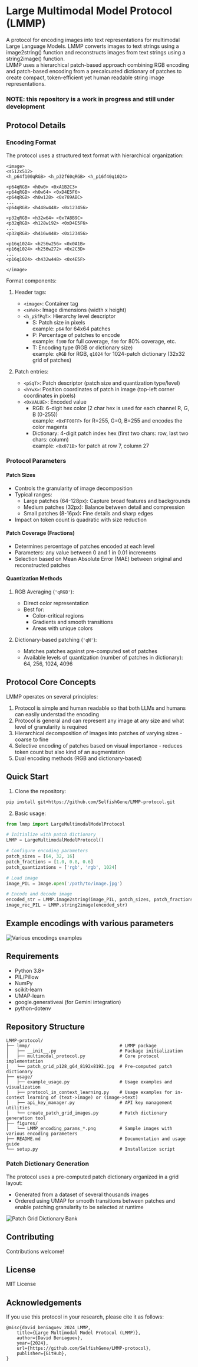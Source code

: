 # Large Multimodal Model Protocol (LMMP)

A protocol for encoding images into text representations for multimodal Large Language Models. 
LMMP converts images to text strings using a image2string() function and reconstructs images from text strings using a string2image() function.  
LMMP uses a hierarchical patch-based approach combining RGB encoding and patch-based encoding from a precalcuated dictionary of patches to create compact, token-efficient yet human readable string image representations.

### NOTE: this repository is a work in progress and still under development

## Protocol Details

### Encoding Format

The protocol uses a structured text format with hierarchical organization:

```
<image>
<s512x512>
<h_p64f100qRGB> <h_p32f60qRGB> <h_p16f40q1024>

<p64qRGB> <h0w0> <0xA1B2C3>
<p64qRGB> <h0w64> <0xD4E5F6>
<p64qRGB> <h0w128> <0x789ABC>
...
<p64qRGB> <h448w448> <0x123456>

<p32qRGB> <h32w64> <0x7A8B9C>
<p32qRGB> <h128w192> <0xD4E5F6>
...
<p32qRGB> <h416w448> <0x123456>

<p16q1024> <h256w256> <0x0A1B>
<p16q1024> <h256w272> <0x2C3D>
...
<p16q1024> <h432w448> <0x4E5F>

</image>
```

Format components:
1. Header tags:
   - `<image>`: Container tag
   - `<sWxH>`: Image dimensions (width x height)
   - `<h_pSfPqT>`: Hierarchy level descriptor
     - S: Patch size in pixels  
       example: `p64` for 64x64 patches
     - P: Percentage of patches to encode  
       example: `f100` for full coverage, `f80` for 80% coverage, etc.
     - T: Encoding type (RGB or dictionary size)  
       example: `qRGB` for RGB, `q1024` for 1024-patch dictionary (32x32 grid of patches)

2. Patch entries:
   - `<pSqT>`: Patch descriptor (patch size and quantization type/level)
   - `<hYwX>`: Position coordinates of patch in image (top-left corner coordinates in pixels)
   - `<0xVALUE>`: Encoded value
     - RGB: 6-digit hex color (2 char hex is used for each channel R, G, B (0-255))  
       example: `<0xFF00FF>` for R=255, G=0, B=255 and encodes the color magenta
     - Dictionary: 4-digit patch index hex (first two chars: row, last two chars: column)  
       example: `<0x071B>` for patch at row 7, column 27

### Protocol Parameters

#### Patch Sizes
- Controls the granularity of image decomposition
- Typical ranges:
  - Large patches (64-128px): Capture broad features and backgrounds
  - Medium patches (32px): Balance between detail and compression
  - Small patches (8-16px): Fine details and sharp edges
- Impact on token count is quadratic with size reduction

#### Patch Coverage (Fractions)
- Determines percentage of patches encoded at each level
- Parameters: any value between 0 and 1 in 0.01 increments
- Selection based on Mean Absolute Error (MAE) between original and reconstructed patches

#### Quantization Methods
1. RGB Averaging (`'qRGB'`):
   - Direct color representation
   - Best for:
     - Color-critical regions
     - Gradients and smooth transitions
     - Areas with unique colors

2. Dictionary-based patching (`'qN'`):
   - Matches patches against pre-computed set of patches
   - Available levels of quantization (number of patches in dictionary): 64, 256, 1024, 4096

## Protocol Core Concepts

LMMP operates on several principles:
1. Protocol is simple and human readable so that both LLMs and humans can easily understad the encoding
2. Protocol is general and can represent any image at any size and what level of granularity is required
2. Hierarchical decomposition of images into patches of varying sizes - coarse to fine
3. Selective encoding of patches based on visual importance - reduces token count but also kind of an augmentation
4. Dual encoding methods (RGB and dictionary-based)

## Quick Start

1. Clone the repository:
```bash
pip install git+https://github.com/SelfishGene/LMMP-protocol.git
```

2. Basic usage:
```python
from lmmp import LargeMultimodalModelProtocol

# Initialize with patch dictionary
LMMP = LargeMultimodalModelProtocol()

# Configure encoding parameters
patch_sizes = [64, 32, 16]
patch_fractions = [1.0, 0.8, 0.6]
patch_quantizations = ['rgb', 'rgb', 1024]

# Load image
image_PIL = Image.open('/path/to/image.jpg')

# Encode and decode image
encoded_str = LMMP.image2string(image_PIL, patch_sizes, patch_fractions, patch_quantizations)
image_rec_PIL = LMMP.string2image(encoded_str)
```
## Example encodings with various parameters
![Various encodings examples](https://raw.githubusercontent.com/SelfishGene/LMMP-protocol/main/figures/LMMP_encoding_params_FLUX1_dev_image_0000062.png)

## Requirements

- Python 3.8+
- PIL/Pillow
- NumPy
- scikit-learn
- UMAP-learn
- google.generativeai (for Gemini integration)
- python-dotenv

## Repository Structure

```
LMMP-protocol/
├── lmmp/                                  # LMMP package
│   ├── __init__.py                        # Package initialization
│   ├── multimodal_protocol.py             # Core protocol implementation
│   └── patch_grid_p128_g64_8192x8192.jpg  # Pre-computed patch dictionary
├── usage/                                 
│   ├── example_usage.py                   # Usage examples and visualization
│   ├── protocol_in_context_learning.py    # Usage examples for in-context learning of (text->image) or (image->text) 
│   ├── api_key_manager.py                 # API key management utilities
│   └── create_patch_grid_images.py        # Patch dictionary generation tool
├── figures/                               
│   └── LMMP_encoding_params_*.png         # Sample images with various encoding parameters
├── README.md                              # Documentation and usage guide
└── setup.py                               # Installation script
```

### Patch Dictionary Generation

The protocol uses a pre-computed patch dictionary organized in a grid layout:
- Generated from a dataset of several thousands images
- Ordered using UMAP for smooth transitions between patches and enable patching granularity to be selected at runtime

![Patch Grid Dictionary Bank](https://github.com/SelfishGene/LMMP-protocol/blob/main/lmmp/patch_grid_p128_g64_8192x8192.jpg)

## Contributing

Contributions welcome!

## License

MIT License

## Acknowledgements

If you use this protocol in your research, please cite it as follows:

```
@misc{david_beniaguev_2024_LMMP,
    title={Large Multimodal Model Protocol (LMMP)},
    author={David Beniaguev},
    year={2024},
    url={https://github.com/SelfishGene/LMMP-protocol},
    publisher={GitHub},
}
```
